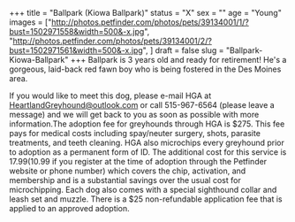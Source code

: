 +++
title = "Ballpark (Kiowa Ballpark)"
status = "X"
sex = ""
age = "Young"
images = ["http://photos.petfinder.com/photos/pets/39134001/1/?bust=1502971558&width=500&-x.jpg",
"http://photos.petfinder.com/photos/pets/39134001/2/?bust=1502971561&width=500&-x.jpg",
]
draft = false
slug = "Ballpark-Kiowa-Ballpark"
+++
Ballpark is 3 years old and ready for retirement! He's a gorgeous, laid-back red fawn boy who is being fostered in the Des Moines area.

If you would like to meet this dog, please e-mail HGA at HeartlandGreyhound@outlook.com or call 515-967-6564 (please leave a message) and we will get back to you as soon as possible with more information.The adoption fee for greyhounds through HGA is $275. This fee pays for medical costs including spay/neuter surgery, shots, parasite treatments, and teeth cleaning. HGA also microchips every greyhound prior to adoption as a permanent form of ID. The additional cost for this service is $17.99 ($10.99 if you register at the time of adoption through the Petfinder website or phone number) which covers the chip, activation, and membership and is a substantial savings over the usual cost for microchipping. Each dog also comes with a special sighthound collar and leash set and muzzle. There is a $25 non-refundable application fee that is applied to an approved adoption.
